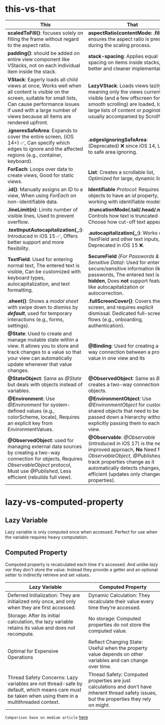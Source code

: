 # this-vs-that

| This | That |
| --- | --- |
| **scaledToFill()**: focuses solely on filling the frame without regard to the aspect ratio. | **aspectRatio(contentMode: .fill)**: ensures the aspect ratio is preserved during the scaling process. |
| **padding()**: should be added on entire view component like VStacks, not on each individual item inside the stack. | **stack-spacing**: Applies equal spacing on items inside stacks, much better and cleaner implementaion. |
| **VStack**: Eagerly loads all child views at once, Works well when all content is visible on the screen, suitable for small lists, Can cause performance issues if used with a large number of views because all items are rendered upfront. | **LazyVStack**: Loads views lazily, meaning only the views currently visible (and a few offscreen for smooth scrolling) are loaded, Ideal for large lists of content or *pagination*, usually accompanied by ScrollView. |
| **.ignoresSafeArea**: Expands to cover the entire screen, (iOS 14+) ✅, Can specify which edges to ignore and the affected regions (e.g., container, keyboard). | **.edgesIgnoringSafeArea**: (Deprecated) ❌ since iOS 14, Limited to safe area ignoring. |
| **ForEach**: Loops over data to create views, Good for static views. | **List**: Creates a scrollable list, Optimized for large, dynamic lists. |
| **.id()**: Manually assigns an ID to a view, When using *ForEach* on non-identifiable data. | **Identifiable** *Protocol*: Requires objects to have an *id* property, When working with identifiable models. |
| **.lineLimit(n)**: Limits number of visible lines, Used to prevent overflow. | **.truncationMode(.tail/.head/.middle)**: Controls how text is truncated	Choose how cut-off text appears. |
| **.textInputAutocapitalization(_:)**: Introduced in iOS 15 ✅, Offers better support and more flexibility. | **.autocapitalization(_:)**: Works on TextField and other text inputs, Deprecated in iOS 15 ❌. |
| **TextField**: Used for entering normal text, The entered text is visible, Can be customized with keyboard types, autocapitalization, and text formatting. | **SecureField** *(For Passwords & Sensitive Data)*: Used for entering secure/sensitive information like passwords, The entered text is **hidden**, Does **not** support features like autocapitalization or autocorrection. |
| **.sheet()**: Shows a *modal sheet* with swipe down to dismiss by ***default***, used for temporary interactions (e.g., forms, settings). | **.fullScreenCover()**: Covers the entire screen, and requires explicit dismissal. Dedicated full-screen flows (e.g., onboarding, authentication). |
| **@State**: Used to create and manage mutable state within a view. It allows you to store and track changes to a value so that your view can automatically update whenever that value changes. | **@Binding**: Used for creating a two-way connection between a property's value in one view and its| value in another view or a parent view. It's typically used to pass data between views and synchronize changes bidirectionally. |
| **@StateObject**: Same as *@State* but deals with objects instead of variables. | **@ObservedObject**: Same as *Binding* creates a two-way connection but for objects. |
| **@Environment**: Use *@Environment* for system-defined values (e.g., colorScheme, locale), Requires an explicit key from EnvironmentValues. | **@EnvironmentObject**: Use *@EnvironmentObject* for custom, shared objects that need to be passed down a hierarchy without explicitly passing them to each child view. |
| **@ObservedObject**: used for managing external data sources by creating a two-way connection for objects, Requires *ObservableObject* protocol, Must use *@Published*, Less efficient (rebuilds full view). | **@Observable**: *@Observable* (introduced in iOS 17) is the new and improved approach, **No** Need for *ObservableObject*, *@Published* to track properties change as it automatically detects changes, More efficient (updates only changed properties). |

# lazy-vs-computed-property

## Lazy Variable

Lazy variable is only computed once when accessed. Perfect for use when the variable requires heavy computation.

## Computed Property

Computed property is recalculated each time it's accessed. And unlike *lazy var* they don't store the value. Instead they provide a getter and an optional setter to indirectly retrieve and set values.

| Lazy Variable | Computed Property |
| --- | --- |
| Deferred Initialization: They are initialized only once, and only when they are first accessed. | Dynamic Calculation: They recalculate their value every time they’re accessed. |
| Storage: After its initial calculation, the lazy variable retains its value and does not recompute. | No storage: Computed properties do not store the computed value. |
| Optimal for Expensive Operations | Reflect Changing State: Useful when the property value depends on other variables and can change over time. |
| Thread Safety Concerns: Lazy variables are not thread-safe by default, which means care must be taken when using them in a multithreaded context. | Thread Safety: Computed properties are just calculations and don’t have inherent thread safety issues, but the properties they rely on might. |


`Comparison base on medium article` [here](https://mehrdad-ahmadian.medium.com/ios-interview-question-lazy-variables-vs-computed-properties-in-swift-b35fd323cbbd)
